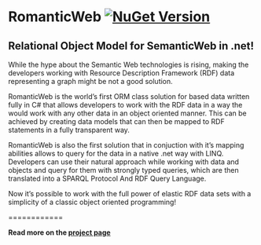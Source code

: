 # RomanticWeb [![NuGet Version](http://ci.t-code.pl/app/rest/builds/buildType:bt10/statusIcon)](http://ci.t-code.pl/viewType.html?buildTypeId=bt10&guest=1) 

## Relational Object Model for SemanticWeb in .net!

While the hype about the Semantic Web technologies is rising, making the developers working with Resource Description Framework (RDF) data representing a graph might be not a good solution.

RomanticWeb is the world’s first ORM class solution for based data written fully in C# that allows developers to work with the RDF data in a way the would work with any other data in an object oriented manner. This can be achieved by creating data models that can then be mapped to RDF statements in a fully transparent way.

RomanticWeb is also the first solution that in conjuction with it’s mapping abilities allows to query for the data in a native .net way with LINQ. Developers can use their natural approach while working with data and objects and query for them with strongly typed queries, which are then translated into a SPARQL Protocol And RDF Query Language.

Now it’s possible to work with the full power of elastic RDF data sets with a simplicity of a classic object oriented programming!

============

__Read more on the [project page](http://makolab.github.io/RomanticWeb/)__
